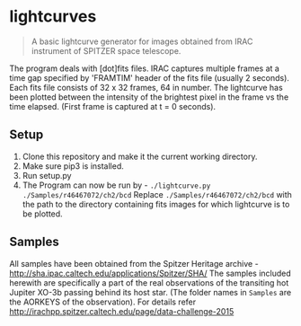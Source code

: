 # lightcurves

> A basic lightcurve generator for images obtained from IRAC instrument of SPITZER space telescope.

The program deals with [dot]fits files. IRAC captures multiple frames at a time gap specified by 'FRAMTIM' header of the fits file (usually 2 seconds). Each fits file consists of 32 x 32 frames, 64 in number. The lightcurve has been plotted between the intensity of the brightest pixel in the frame vs the time elapsed. (First frame is captured at t = 0 seconds). 

## Setup
1. Clone this repository and make it the current working directory.
2. Make sure pip3 is installed.
3. Run setup.py
4. The Program can now be run by - ``./lightcurve.py ./Samples/r46467072/ch2/bcd`` Replace ``./Samples/r46467072/ch2/bcd`` with the path to the directory containing fits images for which lightcurve is to be plotted.

## Samples
All samples have been obtained from the Spitzer Heritage archive - http://sha.ipac.caltech.edu/applications/Spitzer/SHA/
The samples included herewith are specifically a part of the real observations of the transiting hot Jupiter XO-3b passing behind its host star. (The folder names in ``Samples`` are the AORKEYS of the observation). 
For details refer http://irachpp.spitzer.caltech.edu/page/data-challenge-2015
